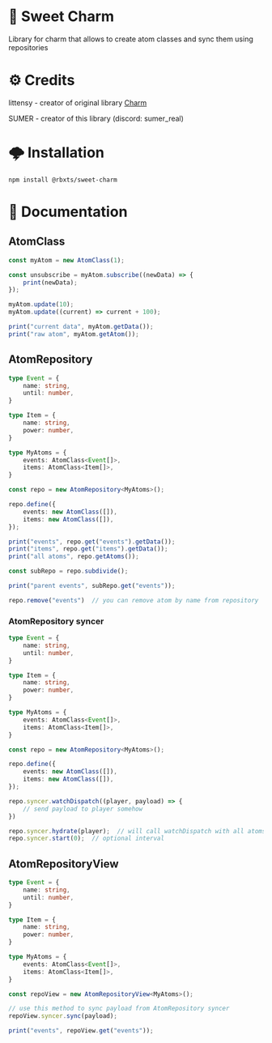 # 🌸 Sweet Charm

Library for charm that allows to create atom classes and sync them using repositories

# ⚙️ Credits
littensy - creator of original library [Charm](https://github.com/littensy/charm)

SUMER - creator of this library (discord: sumer_real)

# 🌩 Installation
``npm install @rbxts/sweet-charm``

# 📖 Documentation

## AtomClass

```ts
const myAtom = new AtomClass(1);

const unsubscribe = myAtom.subscribe((newData) => {
	print(newData);
});

myAtom.update(10);
myAtom.update((current) => current + 100);

print("current data", myAtom.getData());
print("raw atom", myAtom.getAtom());
```

## AtomRepository

```ts
type Event = {
	name: string,
	until: number,
}

type Item = {
	name: string,
	power: number,
}

type MyAtoms = {
	events: AtomClass<Event[]>,
	items: AtomClass<Item[]>,
}

const repo = new AtomRepository<MyAtoms>();

repo.define({
	events: new AtomClass([]),
	items: new AtomClass([]),
});

print("events", repo.get("events").getData());
print("items", repo.get("items").getData());
print("all atoms", repo.getAtoms());

const subRepo = repo.subdivide();

print("parent events", subRepo.get("events"));

repo.remove("events")  // you can remove atom by name from repository
```

### AtomRepository syncer

```ts
type Event = {
	name: string,
	until: number,
}

type Item = {
	name: string,
	power: number,
}

type MyAtoms = {
	events: AtomClass<Event[]>,
	items: AtomClass<Item[]>,
}

const repo = new AtomRepository<MyAtoms>();

repo.define({
	events: new AtomClass([]),
	items: new AtomClass([]),
});

repo.syncer.watchDispatch((player, payload) => {
	// send payload to player somehow
})

repo.syncer.hydrate(player);  // will call watchDispatch with all atoms
repo.syncer.start(0);  // optional interval 
```

## AtomRepositoryView

```ts
type Event = {
	name: string,
	until: number,
}

type Item = {
	name: string,
	power: number,
}

type MyAtoms = {
	events: AtomClass<Event[]>,
	items: AtomClass<Item[]>,
}

const repoView = new AtomRepositoryView<MyAtoms>();

// use this method to sync payload from AtomRepository syncer
repoView.syncer.sync(payload);

print("events", repoView.get("events"));
```
